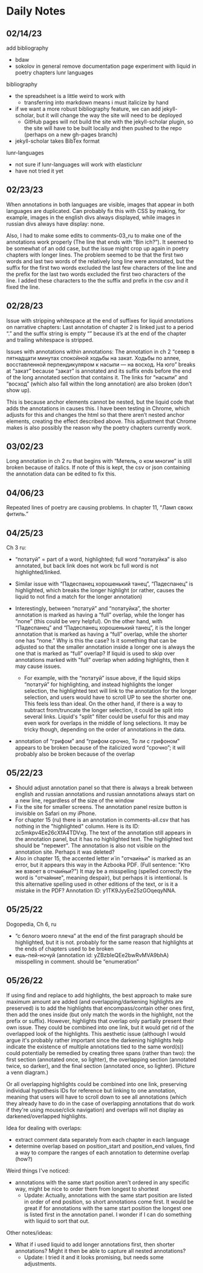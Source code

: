 # Daily Notes

## 02/14/23
add bibliography
- bdaw
- sokolov in general
remove documentation page
experiment with liquid in poetry chapters
lunr languages

bibliography
- the spreadsheet is a little weird to work with
    - transferring into markdown means i must italicize by hand
- if we want a more robust bibliography feature, we can add jekyll-scholar, but it will change the way the site will need to be deployed
    - GitHub pages will not build the site with the jekyll-scholar plugin, so the site will have to be built locally and then pushed to the repo (perhaps on a new gh-pages branch)
- jekyll-scholar takes BibTex format

lunr-languages
- not sure if lunr-languages will work with elasticlunr
- have not tried it yet

## 02/23/23

When annotations in both languages are visible, images that appear in both languages are duplicated. Can probably fix this with CSS by making, for example, images in the english divs always displayed, while images in russian divs always have display: none.

Also, I had to make some edits to comments-03_ru to make one of the annotations work properly (The line that ends with “Bin ich?”). It seemed to be somewhat of an odd case, but the issue might crop up again in poetry chapters with longer lines. The problem seemed to be that the first two words and last two words of the relatively long line were annotated, but the suffix for the first two words excluded the last few characters of the line and the prefix for the last two words excluded the first two characters of the line. I added these characters to the the suffix and prefix in the csv and it fixed the line.


## 02/28/23

Issue with stripping whitespace at the end of suffixes for liquid annotations on narrative chapters:
Last annotation of chapter 2 is linked just to a period “.” and the suffix string is empty “” because it’s at the end of the chapter and trailing whitespace is stripped.

Issues with annotations within annotations:
The annotation in ch 2 “север в пятнадцати минутах спокойной ходьбы на закат. Ходьбы по аллее, восставленной перпендикуляром к насыпи — на восход. На юго” breaks at “закат” because “закат” is annotated and its suffix ends before the end of the long annotated section that contains it. The links for “насыпи” and “восход” (which also fall within the long annotation) are also broken (don’t show up).

This is because anchor elements cannot be nested, but the liquid code that adds the annotations in causes this. I have been testing in Chrome, which adjusts for this and changes the html so that there aren’t nested anchor elements, creating the effect described above. This adjustment that Chrome makes is also possibly the reason why the poetry chapters currently work.

## 03/02/23

Long annotation in ch 2 ru that begins with “Метель, о ком многие” is still broken because of italics. If note of this is kept, the csv or json containing the annotation data can be edited to fix this.


## 04/06/23

Repeated lines of poetry are causing problems. In chapter 11, “Ламп своих фитиль.”

## 04/25/23

Ch 3 ru:
- “потатуй” = part of a word, highlighted; full word “потатуйка” is also annotated, but back link does not work bc full word is not highlighted/linked.
- Similar issue with “Падеспанец хорошенький танец”, “Падеспанец” is highlighted, which breaks the longer highlight (or rather, causes the liquid to not find a match for the longer annotation)
- Interestingly, between “потатуй” and “потатуйка”, the shorter annotation is marked as having a “full” overlap, while the longer has “none” (this could be very helpful). On the other hand, with “Падеспанец” and “Падеспанец хорошенький танец”, it is the longer annotation that is marked as having a “full” overlap, while the shorter one has “none.” Why is this the case? Is it something that can be adjusted so that the smaller annotation inside a longer one is always the one that is marked as “full” overlap? If liquid is used to skip over annotations marked with "full" overlap when adding highlights, then it may cause issues.
    - For example, with the “потатуй” issue above, if the liquid skips “потатуй” for highlighting, and instead highlights the longer selection, the highlighted text will link to the annotation for the longer selection, and users would have to scroll UP to see the shorter one. This feels less than ideal. On the other hand, if there is a way to subtract from/truncate the longer selection, it could be split into several links. Liquid's "split" filter could be useful for this and may even work for overlaps in the middle of long selections. It may be tricky though, depending on the order of annotations in the data.

- annotation of “грифом” and “грифом срочно, То ли с грифоном” appears to be broken because of the italicized word “срочно”; it will probably also be broken because of the overlap

## 05/22/23

- Should adjust annotation panel so that there is always a break between english and russian annotations and russian annotations always start on a new line, regardless of the size of the window
- Fix the site for smaller screens. The annotation panel resize button is invisible on Safari on my iPhone.
- For chapter 15 (ru) there is an annotation in comments-all.csv that has nothing in the "highlighted" column. Here is its ID: zc5mkpv4Ee26cXfA4TDVxg. The text of the annotation still appears in the annotation panel, but it has no highlighted text. The highlighted text should be "перемет". The annotation is also not visible on the annotation site. Perhaps it was deleted?
- Also in chapter 15, the accented letter и́ in "отчаи́ньи" is marked as an error, but it appears this way in the Azbooka PDF. (Full sentence: "Кто же взвоет в отчаи́ньи?") It may be a misspelling (spelled correctly the word is "отча́яние", meaning despair), but perhaps it is intentional. Is this alternative spelling used in other editions of the text, or is it a mistake in the PDF? Annotation ID: y1TK9JyyEe25zGOqeqyNNA.

## 05/25/22

Dogopedia, Ch 6, ru
- “с белого моего плеча” at the end of the first paragraph should be highlighted, but it is not. probably for the same reason that highlights at the ends of chapters used to be broken
- ешь-пей-ночуй (annotation id: yZBzbIeQEe2bwRvMVA9bhA) misspelling in comment. should be “enumeration”

## 05/26/22

If using find and replace to add highlights, the best approach to make sure maximum amount are added (and overlapping/darkening highlights are preserved) is to add the highlights that encompass/contain other ones first, then add the ones inside (but only match the words in the highlight, not the prefix or suffix). However, highlights that overlap only partially present their own issue. They could be combined into one link, but it would get rid of the overlapped look of the highlights. This aesthetic issue (although I would argue it's probably rather important since the darkening highlights help indicate the existence of multiple annotations tied to the same word(s)) could potentially be remedied by creating three spans (rather than two): the first section (annotated once, so lighter), the overlapping section (annotated twice, so darker), and the final section (annotated once, so lighter). (Picture a venn diagram.)

Or all overlapping highlights could be combined into one link, preserving individual hypothesis IDs for reference but linking to one annotation, meaning that users will have to scroll down to see all annotations (which they already have to do in the case of overlapping annotations that do work if they're using mouse/click navigation) and overlaps will not display as darkened/overlapped highlights.

Idea for dealing with overlaps:
- extract comment data separately from each chapter in each language
- determine overlap based on position_start and position_end values, find a way to compare the ranges of each annotation to determine overlap (how?)

Weird things I've noticed:
- annotations with the same start position aren't ordered in any specific way, might be nice to order them from longest to shortest
    - Update: Actually, annotations with the same start position are listed in order of end position, so short annotations come first. It would be great if for annotations with the same start position the longest one is listed first in the annotation panel. I wonder if I can do something with liquid to sort that out.

Other notes/ideas:
- What if i used liquid to add longer annotations first, then shorter annotations? Might it then be able to capture all nested annotations?
    - Update: I tried it and it looks promising, but needs some adjustments.